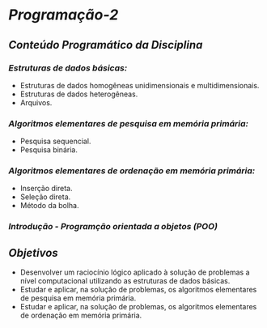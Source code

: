 # *Programação-2* #

## *Conteúdo Programático da Disciplina* ##
 
### *Estruturas de dados básicas:* ###
- Estruturas de dados homogêneas unidimensionais e multidimensionais.
- Estruturas de dados heterogêneas.
- Arquivos.

### *Algoritmos elementares de pesquisa em memória primária:* ###
- Pesquisa sequencial.
- Pesquisa binária.

### *Algoritmos elementares de ordenação em memória primária:* ###
- Inserção direta.
- Seleção direta.
- Método da bolha.

### *Introdução - Programção orientada a objetos (POO)* ###

## *Objetivos* ##

- Desenvolver um raciocínio lógico aplicado à solução de problemas a nível computacional utilizando as estruturas de dados básicas.
- Estudar e aplicar, na solução de problemas, os algoritmos elementares de pesquisa em memória primária.
- Estudar e aplicar, na solução de problemas, os algoritmos elementares de ordenação em memória primária.
